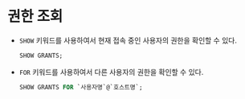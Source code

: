 # 권한 조회

- `SHOW` 키워드를 사용하여서 현재 접속 중인 사용자의 권한을 확인할 수 있다.
  
  ```sql
  SHOW GRANTS;
  ```

- `FOR` 키워드를 사용하여서 다른 사용자의 권한을 확인할 수 있다.

  ```sql
  SHOW GRANTS FOR `사용자명`@`호스트명`;
  ```
